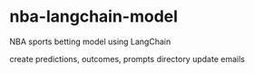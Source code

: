 # nba-langchain-model
NBA sports betting model using LangChain

create predictions, outcomes, prompts directory
update emails
